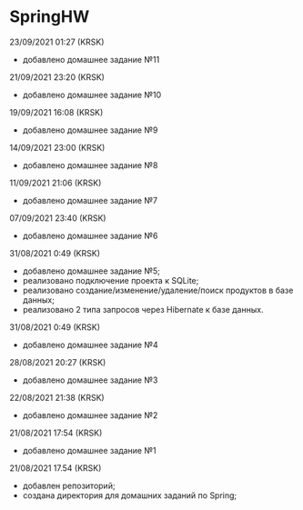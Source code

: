 # SpringHW
23/09/2021 01:27 (KRSK)
- добавлено домашнее задание №11

21/09/2021 23:20 (KRSK)
- добавлено домашнее задание №10

19/09/2021 16:08 (KRSK)
- добавлено домашнее задание №9

14/09/2021 23:00 (KRSK)
- добавлено домашнее задание №8

11/09/2021 21:06 (KRSK)
- добавлено домашнее задание №7

07/09/2021 23:40 (KRSK)
- добавлено домашнее задание №6

31/08/2021 0:49 (KRSK)
- добавлено домашнее задание №5;
- реализовано подключение проекта к SQLite;
- реализовано создание/изменение/удаление/поиск продуктов в базе данных;
- реализовано 2 типа запросов через Hibernate к базе данных.

31/08/2021 0:49 (KRSK)
- добавлено домашнее задание №4

28/08/2021 20:27 (KRSK)
- добавлено домашнее задание №3

22/08/2021 21:38 (KRSK)
- добавлено домашнее задание №2

21/08/2021 17:54 (KRSK)
- добавлено домашнее задание №1

21/08/2021 17.54 (KRSK)
- добавлен репозиторий;
- создана директория для домашних заданий по Spring;
